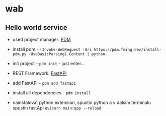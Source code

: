 # wab

## Hello world service
- used project manager: [PDM](https://pdm.fming.dev/latest/)
 - install pdm - `(Invoke-WebRequest -Uri https://pdm.fming.dev/install-pdm.py -UseBasicParsing).Content | python-`
 - init project - `pdm init` - just enter...

- REST Framework: [FastAPI](https://fastapi.tiangolo.com/)
 - add FastAPI - `pdm add fastapi`

- install all dependencies - `pdm install` 
- nainstalovat python extension, spustin python a v dalsim terminalu  spustin fastApi `uvicorn main:app --reload`